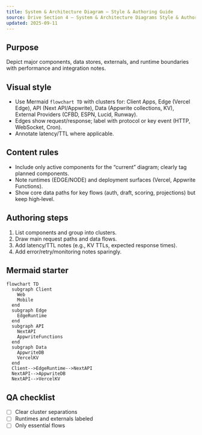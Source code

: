 ```yaml
---
title: System & Architecture Diagram — Style & Authoring Guide
source: Drive Section 4 — System & Architecture Diagrams Style & Authoring Guide
updated: 2025-09-11
---
```


## Purpose
Depict major components, data stores, externals, and runtime boundaries with performance and integration notes.

## Visual style
- Use Mermaid `flowchart TD` with clusters for: Client Apps, Edge (Vercel Edge), API (Next API/Appwrite), Data (Appwrite collections, KV), External Providers (CFBD, ESPN, Lucid, Runway).
- Edges show request/response; label with protocol or key event (HTTP, WebSocket, Cron).
- Annotate latency/TTL where applicable.

## Content rules
- Include only active components for the “current” diagram; clearly tag planned components.
- Note runtimes (EDGE/NODE) and deployment surfaces (Vercel, Appwrite Functions).
- Show core data paths for key flows (auth, draft, scoring, projections) but keep high‑level.

## Authoring steps
1) List components and group into clusters.
2) Draw main request paths and data flows.
3) Add latency/TTL notes (e.g., KV TTLs, expected response times).
4) Add error/retry/monitoring notes sparingly.

## Mermaid starter
```mermaid
flowchart TD
  subgraph Client
    Web
    Mobile
  end
  subgraph Edge
    EdgeRuntime
  end
  subgraph API
    NextAPI
    AppwriteFunctions
  end
  subgraph Data
    AppwriteDB
    VercelKV
  end
  Client-->EdgeRuntime-->NextAPI
  NextAPI-->AppwriteDB
  NextAPI-->VercelKV
```

## QA checklist
- [ ] Clear cluster separations
- [ ] Runtimes and externals labeled
- [ ] Only essential flows
